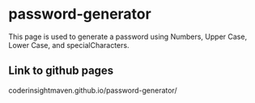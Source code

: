 # password-generator
This page is used to generate a password using Numbers, Upper Case, Lower Case, and specialCharacters.

## Link to github pages
coderinsightmaven.github.io/password-generator/
